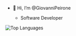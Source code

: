 - 👋 Hi, I’m @GiovanniPeirone

  - Software Developer

![Top Languages](https://github-readme-stats.vercel.app/api/top-langs/?username=GiovanniPeirone&theme=radical&layout=compact&langs_count=8)  


<!---
GiovanniPeirone/GiovanniPeirone is a ✨ special ✨ repository because its `README.md` (this file) appears on your GitHub profile.
You can click the Preview link to take a look at your changes.
--->
